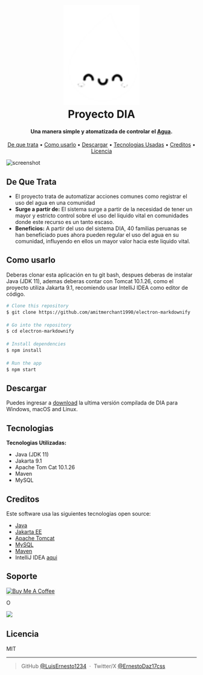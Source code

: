 <h1 align="center">
  <br>
  <a href="#"><img src="https://github.com/LuisErnesto1234/ProyectoDIA/blob/main/src/main/webapp/imagenes/logoDIA.png" alt="DIA" width="200"></a>
  <br>
  Proyecto DIA
  <br>
</h1>

<h4 align="center">Una manera simple y atomatizada de controlar el <a href="#">Agua</a>.</h4>

<p align="center">
  <a href="#de-que-trata">De que trata</a> •
  <a href="#como-usarlo">Como usarlo</a> •
  <a href="#descargar">Descargar</a> •
  <a href="#tecnologias">Tecnologias Usadas</a> •
  <a href="#creditos">Creditos</a> •
  <a href="#licencia">Licencia</a>
</p>

![screenshot](https://raw.githubusercontent.com/amitmerchant1990/electron-markdownify/master/app/img/markdownify.gif)

## De Que Trata

* El proyecto trata de automatizar acciones comunes como registrar el uso del agua en una comunidad
* <b>Surge a partir de:</b>
  El sistema surge a partir de la necesidad de tener un mayor y estricto control sobre el uso del liquido vital en comunidades
  donde este recurso es un tanto escaso.
* <b>Beneficios:</b>
  A partir del uso del sistema DIA, 40 familias peruanas se han beneficiado pues ahora pueden regular el uso del agua en
  su comunidad, influyendo en ellos un mayor valor hacia este liquido vital.
  

## Como usarlo

Deberas clonar esta aplicación en tu git bash, despues deberas de instalar Java (JDK 11), ademas deberas contar con Tomcat 10.1.26,
como el proyecto utiliza Jakarta 9.1, recomiendo usar IntelliJ IDEA como editor de código.

```bash
# Clone this repository
$ git clone https://github.com/amitmerchant1990/electron-markdownify

# Go into the repository
$ cd electron-markdownify

# Install dependencies
$ npm install

# Run the app
$ npm start
```

## Descargar

Puedes ingresar a [download](https://github.com/amitmerchant1990/electron-markdownify/releases/tag/v1.2.0) la ultima versión compilada de DIA para Windows, macOS and Linux.


## Tecnologias

<b>Tecnologias Utilizadas:</b>
<ul>
	<li>Java (JDK 11)</li>
	<li>Jakarta 9.1</li>
	<li>Apache Tom Cat 10.1.26</li>
	<li>Maven</li>
	<li>MySQL</li>
</ul>

## Creditos

Este software usa las siguientes tecnologias open source:

- [Java](https://www.java.com/)
- [Jakarta EE](https://jakarta.ee/)
- [Apache Tomcat](https://tomcat.apache.org/)
- [MySQL](https://www.mysql.com/)
- [Maven](https://maven.apache.org/)
- IntelliJ IDEA [aqui](https://www.jetbrains.com/idea/)

## Soporte

<a href="https://buymeacoffee.com/amitmerchant" target="_blank"><img src="https://www.buymeacoffee.com/assets/img/custom_images/purple_img.png" alt="Buy Me A Coffee" style="height: 41px !important;width: 174px !important;box-shadow: 0px 3px 2px 0px rgba(190, 190, 190, 0.5) !important;-webkit-box-shadow: 0px 3px 2px 0px rgba(190, 190, 190, 0.5) !important;" ></a>

<p>O</p> 

<a href="https://www.patreon.com/amitmerchant">
	<img src="https://c5.patreon.com/external/logo/become_a_patron_button@2x.png" width="160">
</a>

## Licencia

MIT

---

> GitHub [@LuisErnesto1234](https://github.com/LuisErnesto1234) &nbsp;&middot;&nbsp;
> Twitter/X [@ErnestoDaz17css](https://x.com/ErnestoDaz17css)

